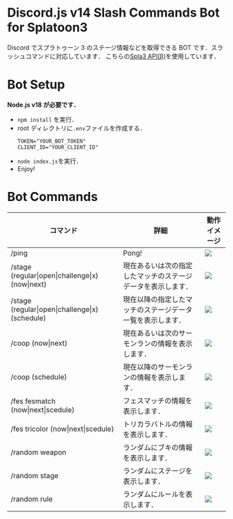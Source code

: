 # Discord.js v14 Slash Commands Bot for Splatoon3

Discord でスプラトゥーン 3 のステージ情報などを取得できる BOT です．スラッシュコマンドに対応しています．
こちらの[Spla3 API(β)](https://spla3.yuu26.com)を使用しています．

# Bot Setup

**Node.js v18 が必要です．**

-   `npm install` を実行．
-   root ディレクトリに`.env`ファイルを作成する．
    ```
    TOKEN="YOUR_BOT_TOKEN"
    CLIENT_ID="YOUR_CLIENT_ID"
    ```
-   `node index.js`を実行．
-   Enjoy!

# Bot Commands

| コマンド                                          | 詳細                                                         | 動作イメージ                                                                                               |
| ------------------------------------------------- | ------------------------------------------------------------ | ---------------------------------------------------------------------------------------------------------- |
| /ping                                             | Pong\!                                                       | ![](https://i.imgur.com/yj18wpx.png)                                                                       |
| /stage \(regular\|open\|challenge\|x\) \(now\|next\) | 現在あるいは次の指定したマッチのステージデータを表示します． | ![](https://i.imgur.com/49km5DP.png)                                                                       |
| /stage \(regular\|open\|challenge\|x\) \(schedule\)  | 現在以降の指定したマッチのステージデータ一覧を表示します．   | ![](https://user-images.githubusercontent.com/61001713/200783176-5edd0584-cc0c-4a0a-96bd-5e7fe8d85c73.gif) |
| /coop \(now\|next\)                               | 現在あるいは次のサーモンランの情報を表示します．             | ![](https://i.imgur.com/EGP2v3i.png)                                                                       |
| /coop \(schedule\)                                | 現在以降のサーモンランの情報を表示します．                   | ![](https://user-images.githubusercontent.com/61001713/200782942-d5d252fe-63e7-478e-a8d1-6977aef73630.gif) |
| /fes fesmatch \(now\|next\|scedule\)              | フェスマッチの情報を表示します．                             | ![](https://i.imgur.com/A8oZA2q.png)                                                                       |
| /fes tricolor \(now\|next\|scedule\)              | トリカラバトルの情報を表示します．                           | ![](https://i.imgur.com/hJOSz1u.png)                                                                       |
| /random weapon                                    | ランダムにブキの情報を表示します．                           | ![](https://i.imgur.com/YVTJR6A.png/ra/)                                                                   |
| /random stage                                     | ランダムにステージを表示します．                             | ![](https://i.imgur.com/QcHqI37.png)                                                                       |
| /random rule                                      | ランダムにルールを表示します．                               | ![](https://i.imgur.com/vuEicsd.png)                                                                       |
